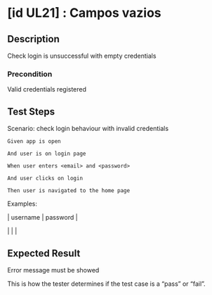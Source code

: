 # [id UL21] : Campos vazios

## Description

Check login is unsuccessful with empty credentials

### Precondition

Valid credentials registered

## Test Steps

  Scenario: check login behaviour with invalid credentials
  
    Given app is open
    
    And user is on login page
    
    When user enters <email> and <password>
    
    And user clicks on login 
    
    Then user is navigated to the home page

    
  Examples:
  
  | username | password |
  
  |                            |        | 
    

## Expected Result

Error message must be showed

This is how the tester determines if the test case is a “pass” or “fail”.
